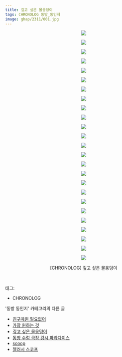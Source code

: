 ```yaml
---
title: 깊고 싶은 물웅덩이
tags: CHRONOLOG 동방_동인지
image: ghap/2311/001.jpg
---
```

<div class="article">
<p style="text-align: center; clear: none; float: none;"><img src="{{ site.nasurl }}/ghap/2311/001.jpg"/></p>
<p style="text-align: center; clear: none; float: none;"><img src="{{ site.nasurl }}/ghap/2311/002.jpg"/></p>
<p style="text-align: center; clear: none; float: none;"><img src="{{ site.nasurl }}/ghap/2311/003.jpg"/></p>
<p style="text-align: center; clear: none; float: none;"><img src="{{ site.nasurl }}/ghap/2311/004.jpg"/></p>
<p style="text-align: center; clear: none; float: none;"><img src="{{ site.nasurl }}/ghap/2311/005.jpg"/></p>
<p style="text-align: center; clear: none; float: none;"><img src="{{ site.nasurl }}/ghap/2311/006.jpg"/></p>
<p style="text-align: center; clear: none; float: none;"><img src="{{ site.nasurl }}/ghap/2311/007.jpg"/></p>
<p style="text-align: center; clear: none; float: none;"><img src="{{ site.nasurl }}/ghap/2311/008.jpg"/></p>
<p style="text-align: center; clear: none; float: none;"><img src="{{ site.nasurl }}/ghap/2311/009.jpg"/></p>
<p style="text-align: center; clear: none; float: none;"><img src="{{ site.nasurl }}/ghap/2311/010.jpg"/></p>
<p style="text-align: center; clear: none; float: none;"><img src="{{ site.nasurl }}/ghap/2311/011.jpg"/></p>
<p style="text-align: center; clear: none; float: none;"><img src="{{ site.nasurl }}/ghap/2311/012.jpg"/></p>
<p style="text-align: center; clear: none; float: none;"><img src="{{ site.nasurl }}/ghap/2311/013.jpg"/></p>
<p style="text-align: center; clear: none; float: none;"><img src="{{ site.nasurl }}/ghap/2311/014.jpg"/></p>
<p style="text-align: center; clear: none; float: none;"><img src="{{ site.nasurl }}/ghap/2311/015.jpg"/></p>
<p style="text-align: center; clear: none; float: none;"><img src="{{ site.nasurl }}/ghap/2311/016.jpg"/></p>
<p style="text-align: center; clear: none; float: none;"><img src="{{ site.nasurl }}/ghap/2311/017.jpg"/></p>
<p style="text-align: center; clear: none; float: none;"><img src="{{ site.nasurl }}/ghap/2311/018.jpg"/></p>
<p style="text-align: center; clear: none; float: none;"><img src="{{ site.nasurl }}/ghap/2311/019.jpg"/></p>
<p style="text-align: center; clear: none; float: none;"><img src="{{ site.nasurl }}/ghap/2311/020.jpg"/></p>
<p style="text-align: center; clear: none; float: none;"><img src="{{ site.nasurl }}/ghap/2311/021.jpg"/></p>
<p style="text-align: center; clear: none; float: none;"><img src="{{ site.nasurl }}/ghap/2311/022.jpg"/></p>
<p style="text-align: center; clear: none; float: none;"><img src="{{ site.nasurl }}/ghap/2311/023.jpg"/></p>
<p style="text-align: center; clear: none; float: none;"><img src="{{ site.nasurl }}/ghap/2311/024.jpg"/></p>
<p style="text-align: center; clear: none; float: none;"><img src="{{ site.nasurl }}/ghap/2311/025.jpg"/></p>
<p style="text-align: center; clear: none; float: none;">[CHRONOLOG] 깊고 싶은 물웅덩이</p>
<p><br/></p>
</div><div class="tagTrail">
<p>태그: </p>
<ul>
<li>CHRONOLOG</li>
</ul>
</div><div class="another">
<p>'동방 동인지' 카테고리의 다른 글</p>
<ul>
<li><a href="/2016-09-23-ghap_2313">친구따윈 필요없어</a></li>
<li><a href="/2016-09-23-ghap_2312">가장 원하는 것</a></li>
<li><a href="/2016-09-23-ghap_2311">깊고 싶은 물웅덩이</a></li>
<li><a href="/2016-09-23-ghap_2310">동방 수렁 극장 강시 파라다이스</a></li>
<li><a href="/2016-09-23-ghap_2309">scoop</a></li>
<li><a href="/2016-09-23-ghap_2308">젤러시 스코프</a></li>
</ul>
</div><div class="cb_module cb_fluid">
<div class="cb_wrt cb_profile">
</div><!-- commentList close -->
</div>